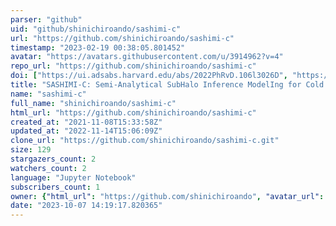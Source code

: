 ```yaml
---
parser: "github"
uid: "github/shinichiroando/sashimi-c"
url: "https://github.com/shinichiroando/sashimi-c"
timestamp: "2023-02-19 00:38:05.801452"
avatar: "https://avatars.githubusercontent.com/u/3914962?v=4"
repo_url: "https://github.com/shinichiroando/sashimi-c"
doi: ["https://ui.adsabs.harvard.edu/abs/2022PhRvD.106l3026D", "https://ui.adsabs.harvard.edu/abs/2023ascl.soft02013A/abstract"]
title: "SASHIMI-C: Semi-Analytical SubHalo Inference ModelIng for Cold Dark Matter"
name: "sashimi-c"
full_name: "shinichiroando/sashimi-c"
html_url: "https://github.com/shinichiroando/sashimi-c"
created_at: "2021-11-08T15:33:58Z"
updated_at: "2022-11-14T15:06:09Z"
clone_url: "https://github.com/shinichiroando/sashimi-c.git"
size: 129
stargazers_count: 2
watchers_count: 2
language: "Jupyter Notebook"
subscribers_count: 1
owner: {"html_url": "https://github.com/shinichiroando", "avatar_url": "https://avatars.githubusercontent.com/u/3914962?v=4", "login": "shinichiroando", "type": "User"}
date: "2023-10-07 14:19:17.820365"
---
```

